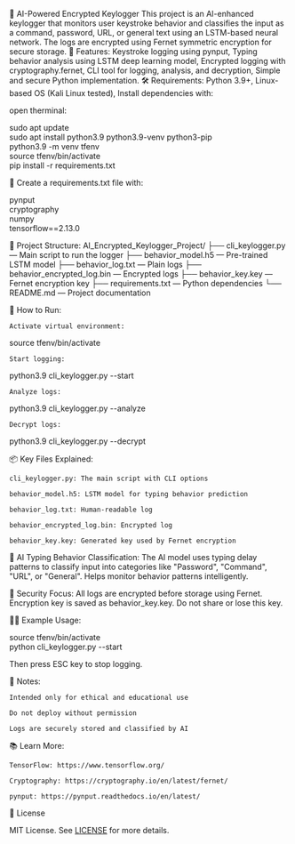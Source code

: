 🔐 AI-Powered Encrypted Keylogger
This project is an AI-enhanced keylogger that monitors user keystroke behavior and classifies the input as a command, password, URL, or general text using an LSTM-based neural network. The logs are encrypted using Fernet symmetric encryption for secure storage.
📌 Features: Keystroke logging using pynput, Typing behavior analysis using LSTM deep learning model, Encrypted logging with cryptography.fernet, CLI tool for logging, analysis, and decryption, Simple and secure Python implementation.
🛠 Requirements: Python 3.9+, Linux-based OS (Kali Linux tested), Install dependencies with:

open therminal:

sudo apt update  
sudo apt install python3.9 python3.9-venv python3-pip  
python3.9 -m venv tfenv  
source tfenv/bin/activate  
pip install -r requirements.txt  

🧾 Create a requirements.txt file with:

pynput  
cryptography  
numpy  
tensorflow==2.13.0  

📁 Project Structure:
AI_Encrypted_Keylogger_Project/
├── cli_keylogger.py — Main script to run the logger
├── behavior_model.h5 — Pre-trained LSTM model
├── behavior_log.txt — Plain logs
├── behavior_encrypted_log.bin — Encrypted logs
├── behavior_key.key — Fernet encryption key
├── requirements.txt — Python dependencies
└── README.md — Project documentation

🚀 How to Run:

    Activate virtual environment:

source tfenv/bin/activate  

    Start logging:

python3.9 cli_keylogger.py --start  

    Analyze logs:

python3.9 cli_keylogger.py --analyze  

    Decrypt logs:

python3.9 cli_keylogger.py --decrypt  

📦 Key Files Explained:

    cli_keylogger.py: The main script with CLI options

    behavior_model.h5: LSTM model for typing behavior prediction

    behavior_log.txt: Human-readable log

    behavior_encrypted_log.bin: Encrypted log

    behavior_key.key: Generated key used by Fernet encryption

🧠 AI Typing Behavior Classification:
The AI model uses typing delay patterns to classify input into categories like "Password", "Command", "URL", or "General". Helps monitor behavior patterns intelligently.

🔐 Security Focus:
All logs are encrypted before storage using Fernet. Encryption key is saved as behavior_key.key. Do not share or lose this key.

👨‍💻 Example Usage:

source tfenv/bin/activate  
python cli_keylogger.py --start  

Then press ESC key to stop logging.

📎 Notes:

    Intended only for ethical and educational use

    Do not deploy without permission

    Logs are securely stored and classified by AI

📚 Learn More:

    TensorFlow: https://www.tensorflow.org/

    Cryptography: https://cryptography.io/en/latest/fernet/

    pynput: https://pynput.readthedocs.io/en/latest/

📄 License

MIT License. See [LICENSE](https://github.com/Yuvarajklr/AI-Powered-Encrypted-Keylogger/blob/main/LICENSE) for more details.
